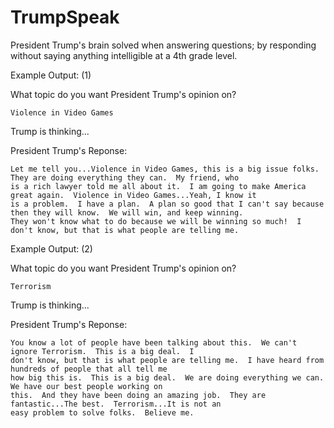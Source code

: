 # TrumpSpeak
President Trump's brain solved when answering questions; by responding without saying anything intelligible at a 4th grade level.

Example Output: (1)

  What topic do you want President Trump's opinion on?

    Violence in Video Games

  Trump is thinking...


  President Trump's Reponse: 

    Let me tell you...Violence in Video Games, this is a big issue folks.  They are doing everything they can.  My friend, who
    is a rich lawyer told me all about it.  I am going to make America great again.  Violence in Video Games...Yeah, I know it 
    is a problem.  I have a plan.  A plan so good that I can't say because then they will know.  We will win, and keep winning.  
    They won't know what to do because we will be winning so much!  I don't know, but that is what people are telling me. 
    
    
Example Output: (2)

  What topic do you want President Trump's opinion on?

    Terrorism 

  Trump is thinking...


  President Trump's Reponse: 

    You know a lot of people have been talking about this.  We can't ignore Terrorism.  This is a big deal.  I 
    don't know, but that is what people are telling me.  I have heard from hundreds of people that all tell me 
    how big this is.  This is a big deal.  We are doing everything we can.  We have our best people working on 
    this.  And they have been doing an amazing job.  They are fantastic...The best.  Terrorism...It is not an 
    easy problem to solve folks.  Believe me.
